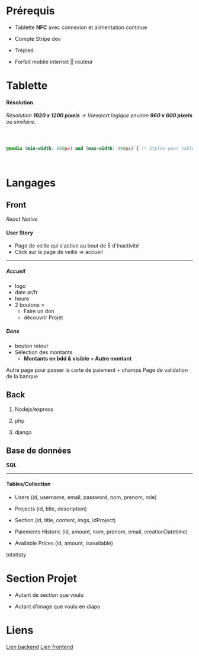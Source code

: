 # Prérequis

- Tablette **NFC** avec connexion et alimentation continue

- Compte Stripe dev

- Trépied

- Forfait mobile internet || routeur

# Tablette

#### Résolution

*Résolution **1920 x 1200 pixels** → Viewport logique environ **960 x 600 pixels** ou similaire.*

```css

  

@media (min-width: 600px) and (max-width: 960px) { /* Styles pour tablettes */ }

  

```

# Langages

## Front

*React Native*

#### User Story

- Page de veille qui s'active au bout de 5 d'inactivité
- Click sur la page de veille => accueil

---

##### Accueil

- logo
- date ar/fr
- heure
- 2 boutons =
 	- Faire un don
 	- découvrir Projet

##### Dons

- bouton retour
- Sélection des montants
 	- **Montants en bdd & visible + Autre montant**

Autre page pour passer la carte de paiement + champs
Page de validation de la banque
  
## Back

1. Nodejs/express

2. php

3. django

## Base de données

**SQL**

***

#### Tables/Collection

- Users (id, username, email, password, nom, prenom, role)

- Projects (id, title, description)

- Section (id, title, content, imgs, idProject)

- Paiements Historic (id, amount, nom, prenom, email, creationDatetime)

- Available Prices (id, amount, isavailable)

tetsttsty

# Section Projet

- Autant de section que voulu

- Autant d'image que voulu en diapo

# Liens

[Lien backend](https://github.com/ouss17/nfc_project_back)
[Lien frontend](https://github.com/am2408/nfc_project_front)
